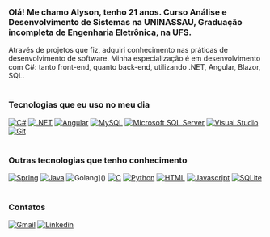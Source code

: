 ### Olá! Me chamo Alyson, tenho 21 anos. Curso Análise e Desenvolvimento de Sistemas na UNINASSAU, Graduação incompleta de Engenharia Eletrônica, na UFS.

Através de projetos que fiz, adquiri conhecimento nas práticas de desenvolvimento de software.
Minha especialização é em desenvolvimento com C#: tanto front-end, quanto back-end, utilizando .NET, Angular, Blazor, SQL.

#
### Tecnologias que eu uso no meu dia

[![C#](https://img.shields.io/badge/C%23-239120?style=for-the-badge&logo=c-sharp&logoColor=white)]()
[![.NET](https://img.shields.io/badge/.NET-512BD4.svg?style=for-the-badge&logo=dotnet&logoColor=white)]()
[![Angular](https://img.shields.io/badge/Angular-DD0031?style=for-the-badge&logo=angular&logoColor=white)]()
[![MySQL](https://img.shields.io/badge/MySQL-4479A1.svg?style=for-the-badge&logo=MySQL&logoColor=white)]()
[![Microsoft SQL Server](https://img.shields.io/badge/Microsoft%20SQL%20Server-CC2927.svg?style=for-the-badge&logo=Microsoft-SQL-Server&logoColor=white)]()
[![Visual Studio](https://img.shields.io/badge/Visual%20Studio-5C2D91.svg?style=for-the-badge&logo=Visual-Studio&logoColor=white)]()
[![Git](https://img.shields.io/badge/GIT-E44C30?style=for-the-badge&logo=git&logoColor=white)]()

#
### Outras tecnologias que tenho conhecimento

[![Spring](https://img.shields.io/badge/Spring-6DB33F?style=for-the-badge&logo=spring&logoColor=white)]()
[![Java](https://img.shields.io/badge/Java-ED8B00?style=for-the-badge&logo=openjdk&logoColor=white)]()
![Golang](https://img.shields.io/badge/Go-00ADD8?style=for-the-badge&logo=go&logoColor=white)]()
[![C](https://img.shields.io/badge/C-00599C?style=for-the-badge&logo=c&logoColor=white)]()
[![Python](https://img.shields.io/badge/Python-3776AB.svg?style=for-the-badge&logo=Python&logoColor=white)]()
[![HTML](https://img.shields.io/badge/HTML5-E34F26?style=for-the-badge&logo=html5&logoColor=white)]()
[![Javascript](https://img.shields.io/badge/JavaScript-F7DF1E.svg?style=for-the-badge&logo=JavaScript&logoColor=black)]()
[![SQLite](https://img.shields.io/badge/SQLite-003B57.svg?style=for-the-badge&logo=SQLite&logoColor=white)]()

#
### Contatos
[![Gmail](https://img.shields.io/badge/Gmail-D14836?style=for-the-badge&logo=gmail&logoColor=white)](https://mail.google.com/mail/u/0/#inbox?compose=CllgCJZcRlKLKGwBbsSVFQhkMsstTwJhNGNpHcDGnDprQmPTzZsXjsgsFhfbJVDbFJTnRcxJsVq)
[![Linkedin](https://img.shields.io/badge/LinkedIn-0A66C2.svg?style=for-the-badge&logo=LinkedIn&logoColor=white)](https://www.linkedin.com/in/alyson-souza-0959a025b/)
#
